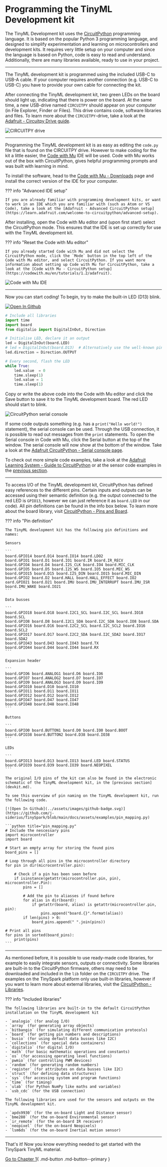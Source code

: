 <style> .md-footer__link--next:not([hidden]) { display: none } </style>

# Programming the TinyML Development kit

The TinyML Development kit uses the [CircuitPython] programming language. It is based on the popular Python 3 programming language, and designed to simplify experimentation and learning on microcontrollers and development kits. It requires very little setup on your computer and since the language is based on Python, code is easy to read and understand. Additionally, there are many libraries available, ready to use in your project.

[CircuitPython]:https://learn.adafruit.com/welcome-to-circuitpython/what-is-circuitpython

---

The TinyML development kit is programmed using the included USB-C to USB-A cable. If your computer requires another connection (e.g. USB-C to USB-C) you have to provide your own cable for connecting the kit.

After connecting the TinyML development kit, two green LEDs on the board should light up, indicating that there is power on the board. At the same time, a new USB-drive named `CIRCUITPY` should appear on your computer (in File Explorer, Finder or Files). This drive contains code, software libraries and files. To learn more about the `CIRCUITPY`-drive, take a look at the [Adafruit - Circuitpy Drive guide](https://learn.adafruit.com/welcome-to-circuitpython/the-circuitpy-drive).

![CIRCUITPY drive](../assets/images/circuitpy_drive.png)

---

Programming the TinyML development kit is as easy as editing the `code.py` file that is found on the CIRCUITPY drive. However to make coding for the kit a little easier, the [Code with Mu] IDE will be used. Code with Mu works out of the box with CircuitPython, gives helpful programming prompts and was built with learning in mind.

[Code with Mu]:https://codewith.mu/

To install the software, head to the [Code with Mu - Downloads] page and install the correct version of the IDE for your computer.

[Code with Mu - Downloads]:https://codewith.mu/en/download

??? info "Advanced IDE setup"

    If you are already familiar with programming development kits, or want to work in an IDE which you are familiar with (such as Atom or VS Code), take a look at the [Adafruit - Advanced CircuitPython setup](https://learn.adafruit.com/welcome-to-circuitpython/advanced-setup).

After installing, open the Code with Mu editor and (upon first start) select the CircuitPython mode. This ensures that the IDE is set up correctly for use with the TinyML development kit.

??? info "Reset the Code with Mu editor"

    If you already started Code with Mu and did not select the CircuitPython mode, click the `Mode` button in the top left of the Code with Mu editor, and select CircuitPython. If you want more information about setting up Code with Mu for CircuitPython, take a look at the [Code with Mu - CircuitPython setup](https://codewith.mu/en/tutorials/1.2/adafruit).

![Code with Mu IDE](../assets/images/code_with_mu.png)

---

Now you can start coding! To begin, try to make the built-in LED (D13) blink.

[![Open In Github](../assets/images/github-badge.svg)](https://github.com/j-siderius/TinySpark/blob/main/docs/assets/examples/led.py)

```python title="led.py"
# Include all libraries
import time
import board
from digitalio import DigitalInOut, Direction

# Initialise LED, declare it an output
led = DigitalInOut(board.LED)
# led = DigitalInOut(board.D13)  # Alternatively use the well-known pin 13
led.direction = Direction.OUTPUT

# Every second, flash the LED
while True:
    led.value  = 0
    time.sleep(1)
    led.value = 1
    time.sleep(1)
```

Copy or write the above code into the Code with Mu editor and click the Save button to save it to the TinyML development board. The red LED should start to blink.

![CircuitPython serial console](../assets/images/serial.png)

If some code outputs something (e.g. has a `print("Hello world!")` statement), the serial console can be used. Through the USB connection, it is possible to read out messages from the `print` statements. To open the Serial console in Code with Mu, click the Serial button at the top of the window. The serial console will now show at the bottom of the window. Take a look at the [Adafruit CircuitPython - Serial console page](https://learn.adafruit.com/welcome-to-circuitpython/kattni-connecting-to-the-serial-console).

To check out more simple code examples, take a look at the [Adafruit Learning System - Guide to CircuitPython](https://github.com/adafruit/Adafruit_Learning_System_Guides/tree/main/CircuitPython_Essentials) or at the sensor code examples in the [previous section](devkit.md).

---

To access I/O of the TinyML development kit, CircuitPython has defined easy references to the different pins. Certain inputs and outputs can be accessed using their semantic definition (e.g. the output connected to the red LED is `GPIO13`, however we can just reference it as `board.LED` in our code). All pin definitions can be found in the info box below. To learn more about the board library, visit [CircuitPython - Pins and Board](https://learn.adafruit.com/circuitpython-essentials/circuitpython-pins-and-modules).

??? info "Pin definition"

    The TinyML development kit has the following pin definitions and names:

    Sensors

    ```
    board.GPIO14 board.D14 board.IO14 board.LDO2
    board.GPIO1 board.D1 board.IO1 board.IR board.IR_RECV
    board.GPIO4 board.D4 board.I2S_CLK board.IO4 board.MIC_CLK
    board.GPIO5 board.D5 board.I2S_WS board.IO5 board.MIC_WS
    board.GPIO15 board.D15 board.I2S_DIN board.IO15 board.MIC_DIN
    board.GPIO2 board.D2 board.HALL board.HALL_EFFECT board.IO2
    oard.GPIO21 board.D21 board.IMU board.IMU_INTERRUPT board.IMU_ISR board.IMU_WAKE board.IO21
    ```

    Data busses

    ```
    board.GPIO18 board.D18 board.I2C1_SCL board.I2C_SCL board.IO18 board.SCL
    board.GPIO8 board.D8 board.I2C1_SDA board.I2C_SDA board.IO8 board.SDA
    board.GPIO16 board.D16 board.I2C2_SCL board.I2C_SCL2 board.IO16 board.SCL2
    board.GPIO17 board.D17 board.I2C2_SDA board.I2C_SDA2 board.IO17 board.SDA2
    board.GPIO43 board.D43 board.IO43 board.TX
    board.GPIO44 board.D44 board.IO44 board.RX
    ```
    
    Expansion header

    ```
    board.GPIO6 board.ANALOG1 board.D6 board.IO6
    board.GPIO7 board.ANALOG2 board.D7 board.IO7
    board.GPIO9 board.ANALOG3 board.D9 board.IO9
    board.GPIO10 board.D10 board.IO10
    board.GPIO11 board.D11 board.IO11
    board.GPIO12 board.D12 board.IO12
    board.GPIO47 board.D47 board.IO47
    board.GPIO48 board.D48 board.IO48
    ```

    Buttons

    ```
    board.GPIO0 board.BUTTON1 board.D0 board.IO0 board.BOOT
    board.GPIO38 board.BUTTON2 board.D38 board.IO38
    ```

    LEDs

    ```
    board.GPIO13 board.D13 board.IO13 board.LED board.STATUS
    board.GPIO39 board.D39 board.IO39 board.NEOPIXEL
    ```

    The original I/O pins of the kit can also be found in the electronic schematic of the TinyML development kit, in the [previous section](devkit.md).

    To see this overview of pin naming on the TinyML development kit, run the following code.

    [![Open In Github](../assets/images/github-badge.svg)](https://github.com/j-siderius/TinySpark/blob/main/docs/assets/examples/pin_mapping.py)

    ```python title="pin_mapping.py"
    # Include the nescessary pins
    import microcontroller
    import board

    # Start an empty array for storing the found pins
    board_pins = []

    # Loop through all pins in the microcontroller directory
    for pin in dir(microcontroller.pin):

        # Check if a pin has been seen before
        if isinstance(getattr(microcontroller.pin, pin), microcontroller.Pin):
            pins = []
            
            # Add the pin to aliasses if found before
            for alias in dir(board):
                if getattr(board, alias) is getattr(microcontroller.pin, pin):
                    pins.append("board.{}".format(alias))
            if len(pins) > 0:
                board_pins.append(" ".join(pins))

    # Print all pins
    for pins in sorted(board_pins):
        print(pins)
    ```

---

As mentioned before, it is possible to use ready-made code libraries, for example to easily integrate sensors, outputs or connectivity. Some libraries are built-in to the CircuitPython firmware, others may need to be downloaded and included in the `lib` folder on the `CIRCUITPY` drive. The examples on the TinySpark platform only use built-in libraries, however if you want to learn more about external libraries, visit the [CircuitPython - Libraries](https://learn.adafruit.com/welcome-to-circuitpython/circuitpython-libraries).

??? info "Included libraries"

    The following libraries are built-in to the default CircuitPython installation on the TinyML development kit
  
    - `analogio` (for analog I/O)
    - `array` (for generating array objects)
    - `bitbangio` (for simulating different communication protocols)
    - `board` (for getting pin numbers and descriptions)
    - `busio` (for using default data busses like I2C)
    - `collections` (for special data containers)
    - `digitalio` (for digital I/O)
    - `math` (for basic mathematic operations and constants)
    - `os` (for accessing operating level functions)
    - `pwmio` (for controlling PWM devices)
    - `random` (for generating random numbers)
    - `register` (for attributes on data busses like I2C)
    - `struct` (for defining data structures)
    - `sys` (for accessing system and program functions)
    - `time` (for timing)
    - `ulab` (for Python NumPy like maths and variables)
    - `usb_cdc` (for the USB connection)

    The following libraries are used for the sensors and outputs on the TinyML development kit.

    - `apds9930` (for the on-board Light and Distance sensor)
    - `bme280` (for the on-board Environmental sensor)
    - `ir_remote` (for the on-board IR receiver)
    - `neopixel` (for the on-board Neopixels)
    - `lsm6ds` (for the on-board Inertial motion sensor)

---

That's it! Now you know everything needed to get started with the TinySpark TinyML material.

[Go to Chapter 1](../chapter1/introduction.md){ .md-button .md-button--primary }






<!-- 
### Programmming command ###

esptool.py --port COM4 erase_flash && esptool.py --port COM4 --before=default_reset --after=hard_reset write_flash --flash_mode qio --flash_freq 80m --flash_size 16MB 0x0 
 -->
